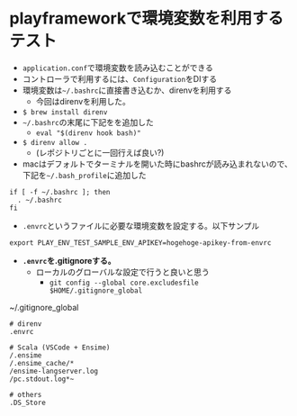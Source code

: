 # playframeworkで環境変数を利用するテスト

* `application.conf`で環境変数を読み込むことができる
* コントローラで利用するには、`Configuration`をDIする
* 環境変数は`~/.bashrc`に直接書き込むか、direnvを利用する
  * 今回はdirenvを利用した。
* `$ brew install direnv`
* `~/.bashrc`の末尾に下記をを追加した
  * `eval "$(direnv hook bash)"`
* `$ direnv allow .`
  * (レポジトリごとに一回行えば良い?)
* macはデフォルトでターミナルを開いた時にbashrcが読み込まれないので、
  下記を`~/.bash_profile`に追加した

```
if [ -f ~/.bashrc ]; then
  . ~/.bashrc
fi
```

* `.envrc`というファイルに必要な環境変数を設定する。以下サンプル

```
export PLAY_ENV_TEST_SAMPLE_ENV_APIKEY=hogehoge-apikey-from-envrc
```

* **`.envrc`を.gitignoreする。**
  * ローカルのグローバルな設定で行うと良いと思う
    * `git config --global core.excludesfile $HOME/.gitignore_global`


~/.gitignore_global

```
# direnv
.envrc

# Scala (VSCode + Ensime)
/.ensime
/.ensime_cache/*
/ensime-langserver.log
/pc.stdout.log*~

# others
.DS_Store
```